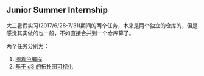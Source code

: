 ## Junior Summer Internship

大三暑假实习(2017/6/28-7/31)期间的两个任务，本来是两个独立的仓库的，但是感觉其实做的也一般，不如直接合并到一个仓库算了。

两个任务分别为：
1. [图着色编程](graph-coloring)
2. [基于 d3 的拓扑图可视化](Topology)